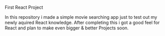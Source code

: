 First React Project

In this repository i made a simple movie searching app just to test out my newly aquired React knowledge.
After completing this i got a good feel for React and plan to make even bigger & better Projects soon.
